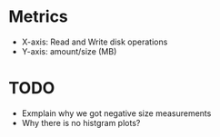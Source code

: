 # Metrics
* X-axis: Read and Write disk operations
* Y-axis: amount/size (MB)

# TODO
* Exmplain why we got negative size measurements
* Why there is no histgram plots?
